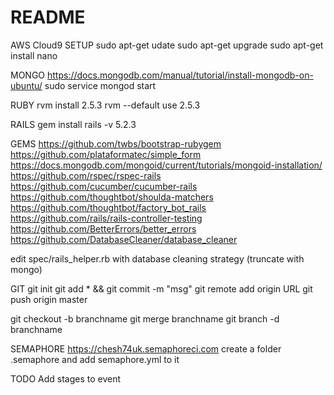 # README

AWS Cloud9 SETUP
sudo apt-get udate
sudo apt-get upgrade
sudo apt-get install nano

MONGO
https://docs.mongodb.com/manual/tutorial/install-mongodb-on-ubuntu/
sudo service mongod start

RUBY
rvm install 2.5.3
rvm --default use 2.5.3

RAILS
gem install rails -v 5.2.3

GEMS
https://github.com/twbs/bootstrap-rubygem
https://github.com/plataformatec/simple_form
https://docs.mongodb.com/mongoid/current/tutorials/mongoid-installation/
https://github.com/rspec/rspec-rails
https://github.com/cucumber/cucumber-rails
https://github.com/thoughtbot/shoulda-matchers
https://github.com/thoughtbot/factory_bot_rails
https://github.com/rails/rails-controller-testing
https://github.com/BetterErrors/better_errors
https://github.com/DatabaseCleaner/database_cleaner

edit spec/rails_helper.rb with database cleaning strategy (truncate with mongo)

GIT
git init
git add * && git commit -m "msg"
git remote add origin URL
git push origin master

git checkout -b branchname
git merge branchname
git branch -d branchname

SEMAPHORE
https://chesh74uk.semaphoreci.com
create a folder .semaphore and add semaphore.yml to it

TODO
Add stages to event